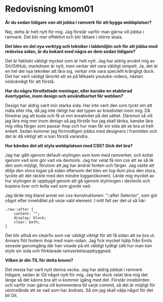 ---
---
Redovisning kmom01
=========================


**Är du sedan tidigare van att jobba i ramverk för att bygga webbplatser?**

Nej, detta är helt nytt för mig. Jag förstår varför man gärna vill jobba i ramverk. Det blir mer effektivt och blir lättare i större skala.

**Det blev en del nya verktyg och tekniker i labbmiljön och för att jobba med redovisa sidan, är du bekant med några av dem sedan tidigare?**

Det är faktiskt väldigt mycket som är helt nytt. Jag har aldrig använt mig av Git/GitHub, markdown är nytt, men verkar det vara väldigt simpelt. Ja, det är en hel del nya tekniker att lära sig, verkar inte vara speciellt krångligt dock. Det har varit väldigt lärorikt att se på Mikaels youtube-videos, nästan nödvändigt för att förstå.

**Har du några förutfattade meningar, eller kanske en etablerad övertygelse, inom design och användbarhet för webben?**

Design har aldrig varit min starka sida. Har inte varit den som tyckt om att måla eller rita, då jag inte riktigt har det typen av kreativitet inom mig. Då föredrar jag att koda och få ut min kreativitet på det sättet. Däremot så vill jag lära mig mer inom design så jag förstår hur jag skall tänka, kanske lära mig vilka färger som passar ihop och hur man får sin sida att se bra ut helt enkelt. Sedan kommer jag förmodligen jobba med designers i framtiden och det är då viktigt att vi kan förstå varandra.

**Hur kändes det att styla webbplatsen med CSS? Gick det bra?**

Jag har gått igenom default-stylingen som kom med ramverket, och kollat igenom vad som gör vad via devtools. Jag har velat få min css att se så lik den som möjligt, förutom att jag har ändrat fonten och färger.
Jag valde att dölja den stora logan på sidan eftersom det blev en log-ikon plus den stora, tyckte att det räckte med den mindre loggan(ikonen). Lärde mig mycket av hur stylingen är uppbygd genom att gå igenom stylningen i devtools och kopiera över och kolla vad som gjorde vad.

Jag lärde mig bland annat om css-konstruktonen: "::after Selector", som gör något efter innehållet på varje vald element. I mitt fall ser det ut så här:

```
.row::after {
    content: "";
    display: block;
    clear: both;
}
```
Det blir alltså en clearfix som var väldigt viktigt för att få sidan att se bra ut. Annars flöt footern ihop med main-sidan. Jag fick mycket hjälp från Emils senaste genomgång där han visade på ett väldigt tydligt sätt hur man kan style sin sida och förklarade ramverketsuppbyggnad.

**Vilken är din TIL för detta kmom?**

Det mesta har varit nytt denna vecka. Jag har aldrig jobbat i ramverk tidigare, sedan är Git något nytt för mig. Jag har dock velat lära mig det länge så det känns bra att vi kommer igång med det. Förstår innebörden och varför man gärna vill kommentera till varje commit, så det är möjligt för utomstånde att se vad som har ändrats. Så om jag skall välja något för det bli Git.
